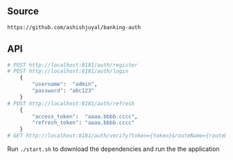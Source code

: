 ## Source
```bash
https://github.com/ashishjuyal/banking-auth
```

## API
```python
# POST http://localhost:8181/auth/register
# POST http://localhost:8181/auth/login
    {
        "username":  "admin",
        "password": "abc123"
    }
# POST http://localhost:8181/auth/refresh
    {
        "access_token":  "aaaa.bbbb.cccc",
        "refresh_token": "aaaa.bbbb.cccc"
    }
# GET http://localhost:8181/auth/verify?token={token}&routeName={routeNm}&customer_id={custId}&account_id={accId}
```

Run `./start.sh` to download the dependencies and run the the application